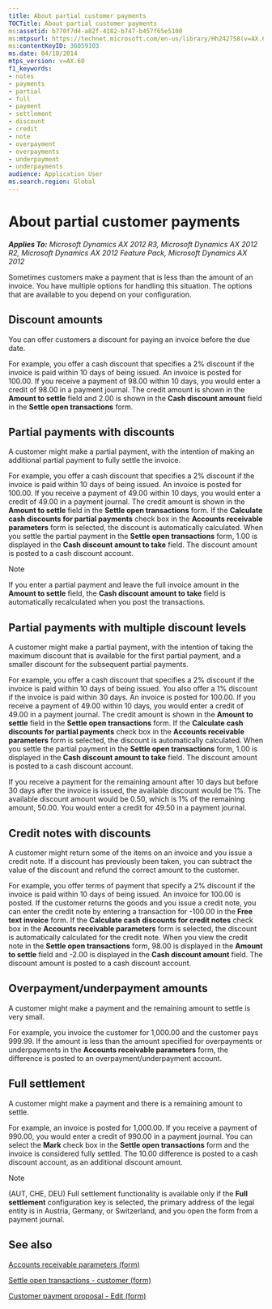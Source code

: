 ```yaml
---
title: About partial customer payments
TOCTitle: About partial customer payments
ms:assetid: b770f7d4-a82f-4182-b747-b457f65e5100
ms:mtpsurl: https://technet.microsoft.com/en-us/library/Hh242758(v=AX.60)
ms:contentKeyID: 36059103
ms.date: 04/18/2014
mtps_version: v=AX.60
f1_keywords:
- notes
- payments
- partial
- full
- payment
- settlement
- discount
- credit
- note
- overpayment
- overpayments
- underpayment
- underpayments
audience: Application User
ms.search.region: Global
---
```


# About partial customer payments 


_**Applies To:** Microsoft Dynamics AX 2012 R3, Microsoft Dynamics AX 2012 R2, Microsoft Dynamics AX 2012 Feature Pack, Microsoft Dynamics AX 2012_

Sometimes customers make a payment that is less than the amount of an invoice. You have multiple options for handling this situation. The options that are available to you depend on your configuration.

## Discount amounts

You can offer customers a discount for paying an invoice before the due date.

For example, you offer a cash discount that specifies a 2% discount if the invoice is paid within 10 days of being issued. An invoice is posted for 100.00. If you receive a payment of 98.00 within 10 days, you would enter a credit of 98.00 in a payment journal. The credit amount is shown in the **Amount to settle** field and 2.00 is shown in the **Cash discount amount** field in the **Settle open transactions** form.

## Partial payments with discounts

A customer might make a partial payment, with the intention of making an additional partial payment to fully settle the invoice.

For example, you offer a cash discount that specifies a 2% discount if the invoice is paid within 10 days of being issued. An invoice is posted for 100.00. If you receive a payment of 49.00 within 10 days, you would enter a credit of 49.00 in a payment journal. The credit amount is shown in the **Amount to settle** field in the **Settle open transactions** form. If the **Calculate cash discounts for partial payments** check box in the **Accounts receivable parameters** form is selected, the discount is automatically calculated. When you settle the partial payment in the **Settle open transactions** form, 1.00 is displayed in the **Cash discount amount to take** field. The discount amount is posted to a cash discount account.


> [!NOTE]
> <P>If you enter a partial payment and leave the full invoice amount in the <STRONG>Amount to settle</STRONG> field, the <STRONG>Cash discount amount to take</STRONG> field is automatically recalculated when you post the transactions.</P>



## Partial payments with multiple discount levels

A customer might make a partial payment, with the intention of taking the maximum discount that is available for the first partial payment, and a smaller discount for the subsequent partial payments.

For example, you offer a cash discount that specifies a 2% discount if the invoice is paid within 10 days of being issued. You also offer a 1% discount if the invoice is paid within 30 days. An invoice is posted for 100.00. If you receive a payment of 49.00 within 10 days, you would enter a credit of 49.00 in a payment journal. The credit amount is shown in the **Amount to settle** field in the **Settle open transactions** form. If the **Calculate cash discounts for partial payments** check box in the **Accounts receivable parameters** form is selected, the discount is automatically calculated. When you settle the partial payment in the **Settle open transactions** form, 1.00 is displayed in the **Cash discount amount to take** field. The discount amount is posted to a cash discount account.

If you receive a payment for the remaining amount after 10 days but before 30 days after the invoice is issued, the available discount would be 1%. The available discount amount would be 0.50, which is 1% of the remaining amount, 50.00. You would enter a credit for 49.50 in a payment journal.

## Credit notes with discounts

A customer might return some of the items on an invoice and you issue a credit note. If a discount has previously been taken, you can subtract the value of the discount and refund the correct amount to the customer.

For example, you offer terms of payment that specify a 2% discount if the invoice is paid within 10 days of being issued. An invoice for 100.00 is posted. If the customer returns the goods and you issue a credit note, you can enter the credit note by entering a transaction for -100.00 in the **Free text invoice** form. If the **Calculate cash discounts for credit notes** check box in the **Accounts receivable parameters** form is selected, the discount is automatically calculated for the credit note. When you view the credit note in the **Settle open transactions** form, 98.00 is displayed in the **Amount to settle** field and -2.00 is displayed in the **Cash discount amount** field. The discount amount is posted to a cash discount account.

## Overpayment/underpayment amounts

A customer might make a payment and the remaining amount to settle is very small.

For example, you invoice the customer for 1,000.00 and the customer pays 999.99. If the amount is less than the amount specified for overpayments or underpayments in the **Accounts receivable parameters** form, the difference is posted to an overpayment/underpayment account.

## Full settlement

A customer might make a payment and there is a remaining amount to settle.

For example, an invoice is posted for 1,000.00. If you receive a payment of 990.00, you would enter a credit of 990.00 in a payment journal. You can select the **Mark** check box in the **Settle open transactions** form and the invoice is considered fully settled. The 10.00 difference is posted to a cash discount account, as an additional discount amount.


> [!NOTE]
> <P>(AUT, CHE, DEU) Full settlement functionality is available only if the <STRONG>Full settlement</STRONG> configuration key is selected, the primary address of the legal entity is in Austria, Germany, or Switzerland, and you open the form from a payment journal.</P>



## See also

[Accounts receivable parameters (form)](https://technet.microsoft.com/en-us/library/aa576993\(v=ax.60\))

[Settle open transactions - customer (form)](https://technet.microsoft.com/en-us/library/aa558602\(v=ax.60\))

[Customer payment proposal - Edit (form)](https://technet.microsoft.com/en-us/library/aa554074\(v=ax.60\))

  



